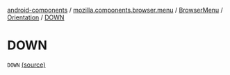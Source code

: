 [android-components](../../../index.md) / [mozilla.components.browser.menu](../../index.md) / [BrowserMenu](../index.md) / [Orientation](index.md) / [DOWN](./-d-o-w-n.md)

# DOWN

`DOWN` [(source)](https://github.com/mozilla-mobile/android-components/blob/master/components/browser/menu/src/main/java/mozilla/components/browser/menu/BrowserMenu.kt#L107)